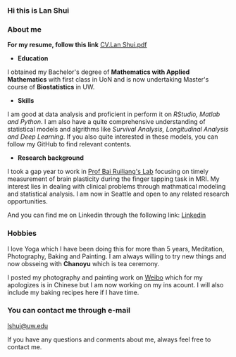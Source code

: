 ### Hi this is Lan Shui

### About me


**For my resume, follow this link**
[CV.Lan Shui.pdf](https://github.com/lanshui98/lanshui98.github.io/files/7356018/CV.Lan.Shui.pdf)

- **Education**

I obtained my Bachelor's degree of **Mathematics with Applied Mathematics** with first class in UoN and is now undertaking Master's course of **Biostatistics** in UW. 

- **Skills**

I am good at data analysis and proficient in perform it on _RStudio, Matlab and Python_. I am also have a quite comprehensive understanding of statistical models and algrithms like _Survival Analysis, Longitudinal Analysis and Deep Learning_. If you also quite interested in these models, you can follow my GitHub to find relevant contents.

- **Research background**

I took a gap year to work in [Prof Bai Ruiliang's Lab](https://person.zju.edu.cn/en/Bai_Lab) focusing on timely measurement of brain plasticity during the finger tapping task in MRI. My interest lies in dealing with clinical problems through mathmatical modeling and statistical analysis. I am now in Seattle and open to any related research opportunities.

And you can find me on Linkedin through the following link: [Linkedin](https://www.linkedin.com/in/lan-shui-alsa/?locale=en_US)

### Hobbies

I love Yoga which I have been doing this for more than 5 years, Meditation, Photography, Baking and Painting. I am always willing to try new things and now obsseing with **Chanoyu** which is tea ceremony. 

I posted my photography and painting work on [Weibo](https://weibo.com/u/6349230170?is_all=1) which for my apologizes is in Chinese but I am now working on my ins acount. I will also include my baking recipes here if I have time.

### You can contact me through e-mail

lshui@uw.edu

If you have any questions and conments about me, always feel free to contact me.
